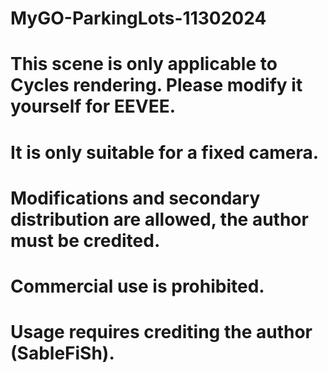 # MyGO-ParkingLots-11302024
# This scene is only applicable to Cycles rendering. Please modify it yourself for EEVEE.
# It is only suitable for a fixed camera.
# Modifications and secondary distribution are allowed, the author must be credited.
# Commercial use is prohibited.
# Usage requires crediting the author (SableFiSh).
